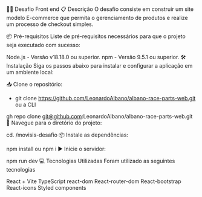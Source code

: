 👨‍💻 Desafio Front end 
📋 Descrição
O desafio consiste em construir um site modelo E-commerce que permita o gerenciamento de produtos e realize um processo de checkout simples.

📦 Pré-requisitos
Liste de pré-requisitos necessários para que o projeto seja executado com sucesso:

Node.js - Versão v18.18.0 ou superior.
npm - Versão 9.5.1 ou superior.
🛠️ Instalação
Siga os passos abaixo para instalar e configurar a aplicação em um ambiente local:

📥 Clone o repositório:

- git clone https://github.com/LeonardoAlbano/albano-race-parts-web.git
ou a CLI 

gh repo clone git@github.com:LeonardoAlbano/albano-race-parts-web.git
📂 Navegue para o diretório do projeto:

cd. /movisis-desafio
📦 Instale as dependências:

npm install
ou
npm i
▶️ Inicie o servidor:

npm run dev
💻 Tecnologias Utilizadas
Foram utilizado as seguintes tecnologias

React + Vite
TypeScript
react-dom
React-router-dom
React-bootstrap
React-icons
Styled components